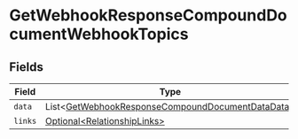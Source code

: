 # GetWebhookResponseCompoundDocumentWebhookTopics


## Fields

| Field                                                                                                                      | Type                                                                                                                       | Required                                                                                                                   | Description                                                                                                                |
| -------------------------------------------------------------------------------------------------------------------------- | -------------------------------------------------------------------------------------------------------------------------- | -------------------------------------------------------------------------------------------------------------------------- | -------------------------------------------------------------------------------------------------------------------------- |
| `data`                                                                                                                     | List\<[GetWebhookResponseCompoundDocumentDataData](../../models/components/GetWebhookResponseCompoundDocumentDataData.md)> | :heavy_minus_sign:                                                                                                         | N/A                                                                                                                        |
| `links`                                                                                                                    | [Optional\<RelationshipLinks>](../../models/components/RelationshipLinks.md)                                               | :heavy_minus_sign:                                                                                                         | N/A                                                                                                                        |